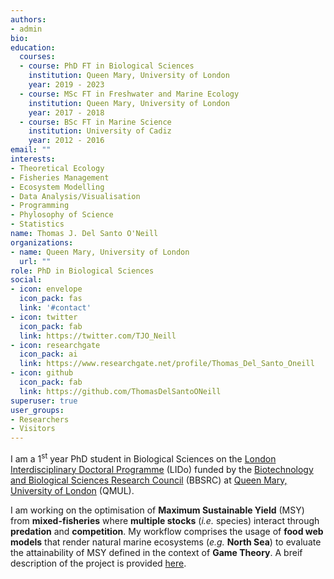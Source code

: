```yaml
---
authors:
- admin
bio: 
education:
  courses:
  - course: PhD FT in Biological Sciences
    institution: Queen Mary, University of London
    year: 2019 - 2023
  - course: MSc FT in Freshwater and Marine Ecology
    institution: Queen Mary, University of London
    year: 2017 - 2018
  - course: BSc FT in Marine Science
    institution: University of Cadiz
    year: 2012 - 2016
email: ""
interests:
- Theoretical Ecology
- Fisheries Management
- Ecosystem Modelling
- Data Analysis/Visualisation
- Programming
- Phylosophy of Science
- Statistics
name: Thomas J. Del Santo O'Neill
organizations:
- name: Queen Mary, University of London
  url: ""
role: PhD in Biological Sciences
social:
- icon: envelope
  icon_pack: fas
  link: '#contact'
- icon: twitter
  icon_pack: fab
  link: https://twitter.com/TJO_Neill
- icon: researchgate
  icon_pack: ai
  link: https://www.researchgate.net/profile/Thomas_Del_Santo_Oneill
- icon: github
  icon_pack: fab
  link: https://github.com/ThomasDelSantoONeill
superuser: true
user_groups:
- Researchers
- Visitors
---
```


I am a 1<sup>st</sup> year PhD student in Biological Sciences on the [London Interdisciplinary Doctoral Programme](http://lido-dtp.ac.uk/) (LIDo) funded by the [Biotechnology and Biological Sciences Research Council](https://bbsrc.ukri.org/) (BBSRC) at [Queen Mary, University of London](https://www.qmul.ac.uk/) (QMUL). 

I am working on the optimisation of **Maximum Sustainable Yield** (MSY) from **mixed-fisheries** where **multiple stocks** (*i.e.* species) interact through **predation** and **competition**. My workflow comprises the usage of **food web models** that render natural marine ecosystems (*e.g.* **North Sea**) to evaluate the attainability of MSY defined in the context of **Game Theory**. A breif description of the project is provided [here](https://www.qmul.ac.uk/sbcs/postgraduate/phd-programmes/projects/display-title-640415-en.html).
